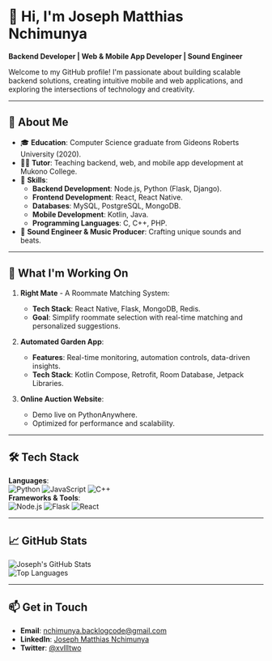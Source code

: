 # 👋 Hi, I'm **Joseph Matthias Nchimunya**  

**Backend Developer | Web & Mobile App Developer | Sound Engineer**  

Welcome to my GitHub profile! I'm passionate about building scalable backend solutions, creating intuitive mobile and web applications, and exploring the intersections of technology and creativity.

---

## 🚀 **About Me**
- 🎓 **Education**: Computer Science graduate from Gideons Roberts University (2020).  
- 👨‍🏫 **Tutor**: Teaching backend, web, and mobile app development at Mukono College.  
- 🔧 **Skills**:
  - **Backend Development**: Node.js, Python (Flask, Django).  
  - **Frontend Development**: React, React Native.  
  - **Databases**: MySQL, PostgreSQL, MongoDB.  
  - **Mobile Development**: Kotlin, Java.  
  - **Programming Languages**: C, C++, PHP.  
- 🎵 **Sound Engineer & Music Producer**: Crafting unique sounds and beats.  

---

## 🌟 **What I'm Working On**
1. **Right Mate** - A Roommate Matching System:  
   - **Tech Stack**: React Native, Flask, MongoDB, Redis.  
   - **Goal**: Simplify roommate selection with real-time matching and personalized suggestions.  

2. **Automated Garden App**:  
   - **Features**: Real-time monitoring, automation controls, data-driven insights.  
   - **Tech Stack**: Kotlin Compose, Retrofit, Room Database, Jetpack Libraries.  

3. **Online Auction Website**:  
   - Demo live on PythonAnywhere.  
   - Optimized for performance and scalability.  

---

## 🛠️ **Tech Stack**
**Languages**:  
![Python](https://img.shields.io/badge/-Python-333?style=flat&logo=python) 
![JavaScript](https://img.shields.io/badge/-JavaScript-333?style=flat&logo=javascript) 
![C++](https://img.shields.io/badge/-C++-333?style=flat&logo=cplusplus)  
**Frameworks & Tools**:  
![Node.js](https://img.shields.io/badge/-Node.js-333?style=flat&logo=node.js) 
![Flask](https://img.shields.io/badge/-Flask-333?style=flat&logo=flask) 
![React](https://img.shields.io/badge/-React-333?style=flat&logo=react)  

---

## 📈 **GitHub Stats**
![Joseph's GitHub Stats](https://github-readme-stats.vercel.app/api?username=nchimunyascripts&show_icons=true&theme=radical)  
![Top Languages](https://github-readme-stats.vercel.app/api/top-langs/?username=nchimunyascripts&layout=compact&theme=radical)

---

## 📫 **Get in Touch**
- **Email**: nchimunya.backlogcode@gmail.com  
- **LinkedIn**: [Joseph Matthias Nchimunya](https://www.linkedin.com/in/joseph-nchimunya-4aaa54198)  
- **Twitter**: [@xvllltwo](https://twitter.com/xvlll8two)  
